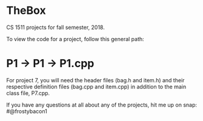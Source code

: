 # TheBox
CS 1511 projects for fall semester, 2018.

To view the code for a project, follow this general path:
# P1 -> P1 -> P1.cpp

For project 7, you will need the header files (bag.h and item.h) and their respective definition files (bag.cpp and item.cpp) in addition to the main class file, P7.cpp.

If you have any questions at all about any of the projects, hit me up on snap:
#@frostybacon1
